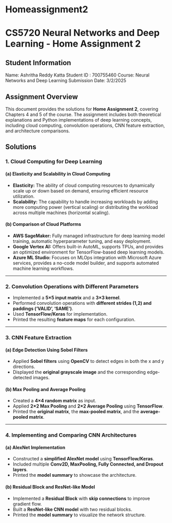 # Homeassignment2
# CS5720 Neural Networks and Deep Learning - Home Assignment 2

## Student Information
Name: Ashritha Reddy Katta
Student ID : 700755460
Course: Neural Networks and Deep Learning
Submission Date: 3/2/2025

## Assignment Overview
This document provides the solutions for **Home Assignment 2**, covering Chapters 4 and 5 of the course. The assignment includes both theoretical explanations and Python implementations of deep learning concepts, including cloud computing, convolution operations, CNN feature extraction, and architecture comparisons.


## Solutions

### **1. Cloud Computing for Deep Learning**
#### **(a) Elasticity and Scalability in Cloud Computing**
- **Elasticity:** The ability of cloud computing resources to dynamically scale up or down based on demand, ensuring efficient resource utilization.
- **Scalability:** The capability to handle increasing workloads by adding more computing power (vertical scaling) or distributing the workload across multiple machines (horizontal scaling).

#### **(b) Comparison of Cloud Platforms**
- **AWS SageMaker:** Fully managed infrastructure for deep learning model training, automatic hyperparameter tuning, and easy deployment.
- **Google Vertex AI:** Offers built-in AutoML, supports TPUs, and provides an optimized environment for TensorFlow-based deep learning models.
- **Azure ML Studio:** Focuses on MLOps integration with Microsoft Azure services, provides a no-code model builder, and supports automated machine learning workflows.

---

### **2. Convolution Operations with Different Parameters**
- Implemented a **5×5 input matrix** and a **3×3 kernel**.
- Performed convolution operations with **different strides (1,2) and paddings (‘VALID’, ‘SAME’)**.
- Used **TensorFlow/Keras** for implementation.
- Printed the resulting **feature maps** for each configuration.

---

### **3. CNN Feature Extraction**
#### **(a) Edge Detection Using Sobel Filters**
- Applied **Sobel filters** using **OpenCV** to detect edges in both the x and y directions.
- Displayed the **original grayscale image** and the corresponding edge-detected images.

#### **(b) Max Pooling and Average Pooling**
- Created a **4×4 random matrix** as input.
- Applied **2×2 Max Pooling** and **2×2 Average Pooling** using **TensorFlow**.
- Printed the **original matrix**, the **max-pooled matrix**, and the **average-pooled matrix**.

---

### **4. Implementing and Comparing CNN Architectures**
#### **(a) AlexNet Implementation**
- Constructed a **simplified AlexNet model** using **TensorFlow/Keras**.
- Included multiple **Conv2D, MaxPooling, Fully Connected, and Dropout layers**.
- Printed the **model summary** to showcase the architecture.

#### **(b) Residual Block and ResNet-like Model**
- Implemented a **Residual Block** with **skip connections** to improve gradient flow.
- Built a **ResNet-like CNN model** with two residual blocks.
- Printed the **model summary** to visualize the network structure.



